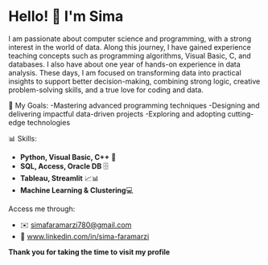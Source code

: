 # Hello! 👋 I'm Sima


  I am passionate about computer science and programming, with a strong interest in the world of data. Along this journey, I have 
  gained experience teaching concepts such as programming algorithms, Visual Basic, C, and databases. I also have about one year of 
  hands-on experience in data analysis. These days, I am focused on transforming data into practical insights to support better 
  decision-making, combining strong logic, creative problem-solving skills, and a true love for coding and data.

🎯 My Goals:
-Mastering advanced programming techniques
-Designing and delivering impactful data-driven projects
-Exploring and adopting cutting-edge technologies


📊 Skills:
- **Python, Visual Basic, C++** 🐍
- **SQL, Access, Oracle DB** 🗄️
- **Tableau, Streamlit** 📈📊 
- **Machine Learning & Clustering**💻

Access me through: 

- ✉️️ simafaramarzi780@gmail.com
- 🔗 www.linkedin.com/in/sima-faramarzi

**Thank you for taking the time to visit my profile**
